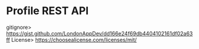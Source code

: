 # Profile REST API

gitignore> https://gist.github.com/LondonAppDev/dd166e24f69db4404102161df02a63ff
License> https://choosealicense.com/licenses/mit/
